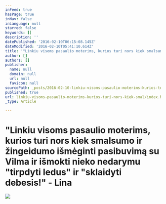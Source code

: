 ```yaml
---
inFeed: true
hasPage: true
inNav: false
inLanguage: null
starred: false
keywords: []
description: ''
datePublished: '2016-02-10T06:15:08.145Z'
dateModified: '2016-02-10T05:41:10.614Z'
title: '"Linkiu visoms pasaulio moterims, kurios turi nors kiek smalsumo ir žingeidumo išmėginti pasibuvimą su Vilma ir išmokti nieko nedarymu “tirpdyti ledus” ir “sklaidyti debesis!” - Lina'
author: []
authors: []
publisher:
  name: null
  domain: null
  url: null
  favicon: null
sourcePath: _posts/2016-02-10-linkiu-visoms-pasaulio-moterims-kurios-turi-nors-kiek-smal.md
published: true
url: linkiu-visoms-pasaulio-moterims-kurios-turi-nors-kiek-smal/index.html
_type: Article

---
```

# "Linkiu visoms pasaulio moterims, kurios turi nors kiek smalsumo ir žingeidumo išmėginti pasibuvimą su Vilma ir išmokti nieko nedarymu "tirpdyti ledus" ir "sklaidyti debesis!" - Lina
![](https://the-grid-user-content.s3-us-west-2.amazonaws.com/ef22aa7d-5d91-4f35-822f-8671c337edfb.JPG)
